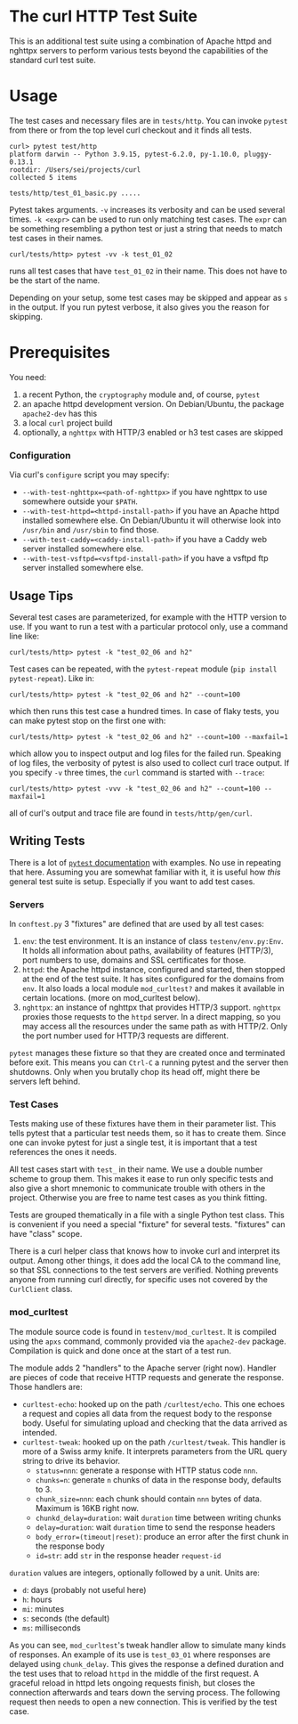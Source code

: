 <!--
Copyright (C) Daniel Stenberg, <daniel@haxx.se>, et al.

SPDX-License-Identifier: curl
-->

# The curl HTTP Test Suite

This is an additional test suite using a combination of Apache httpd and nghttpx servers to perform various tests beyond the capabilities of the standard curl test suite.

# Usage

The test cases and necessary files are in `tests/http`. You can invoke
`pytest` from there or from the top level curl checkout and it finds all
tests.

```
curl> pytest test/http
platform darwin -- Python 3.9.15, pytest-6.2.0, py-1.10.0, pluggy-0.13.1
rootdir: /Users/sei/projects/curl
collected 5 items

tests/http/test_01_basic.py .....
```

Pytest takes arguments. `-v` increases its verbosity and can be used several times. `-k <expr>` can be used to run only matching test cases. The `expr` can be something resembling a python test or just a string that needs to match test cases in their names.

```
curl/tests/http> pytest -vv -k test_01_02
```

runs all test cases that have `test_01_02` in their name. This does not have to be the start of the name.

Depending on your setup, some test cases may be skipped and appear as `s` in
the output. If you run pytest verbose, it also gives you the reason for
skipping.

# Prerequisites

You need:

1. a recent Python, the `cryptography` module and, of course, `pytest`
2. an apache httpd development version. On Debian/Ubuntu, the package `apache2-dev` has this
3. a local `curl` project build
3. optionally, a `nghttpx` with HTTP/3 enabled or h3 test cases are skipped

### Configuration

Via curl's `configure` script you may specify:

  * `--with-test-nghttpx=<path-of-nghttpx>` if you have nghttpx to use somewhere outside your `$PATH`.
  * `--with-test-httpd=<httpd-install-path>` if you have an Apache httpd installed somewhere else. On Debian/Ubuntu it will otherwise look into `/usr/bin` and `/usr/sbin` to find those.
  * `--with-test-caddy=<caddy-install-path>` if you have a Caddy web server installed somewhere else.
  * `--with-test-vsftpd=<vsftpd-install-path>` if you have a vsftpd ftp  server installed somewhere else.

## Usage Tips

Several test cases are parameterized, for example with the HTTP version to use. If you want to run a test with a particular protocol only, use a command line like:

```
curl/tests/http> pytest -k "test_02_06 and h2"
```

Test cases can be repeated, with the `pytest-repeat` module (`pip install pytest-repeat`). Like in:

```
curl/tests/http> pytest -k "test_02_06 and h2" --count=100
```

which then runs this test case a hundred times. In case of flaky tests, you can make pytest stop on the first one with:

```
curl/tests/http> pytest -k "test_02_06 and h2" --count=100 --maxfail=1
```

which allow you to inspect output and log files for the failed run. Speaking of log files, the verbosity of pytest is also used to collect curl trace output. If you specify `-v` three times, the `curl` command is started with `--trace`:

```
curl/tests/http> pytest -vvv -k "test_02_06 and h2" --count=100 --maxfail=1
```

all of curl's output and trace file are found in `tests/http/gen/curl`.

## Writing Tests

There is a lot of [`pytest` documentation](https://docs.pytest.org/) with examples. No use in repeating that here. Assuming you are somewhat familiar with it, it is useful how *this* general test suite is setup. Especially if you want to add test cases.

### Servers

In `conftest.py` 3 "fixtures" are defined that are used by all test cases:

1. `env`: the test environment. It is an instance of class
   `testenv/env.py:Env`. It holds all information about paths, availability of
   features (HTTP/3), port numbers to use, domains and SSL certificates for
   those.
2. `httpd`: the Apache httpd instance, configured and started, then stopped at
   the end of the test suite. It has sites configured for the domains from
   `env`. It also loads a local module `mod_curltest?` and makes it available
   in certain locations. (more on mod_curltest below).
3. `nghttpx`: an instance of nghttpx that provides HTTP/3 support. `nghttpx`
   proxies those requests to the `httpd` server. In a direct mapping, so you
   may access all the resources under the same path as with HTTP/2. Only the
   port number used for HTTP/3 requests are different.

`pytest` manages these fixture so that they are created once and terminated
before exit. This means you can `Ctrl-C` a running pytest and the server then
shutdowns. Only when you brutally chop its head off, might there be servers
left behind.

### Test Cases

Tests making use of these fixtures have them in their parameter list. This tells pytest that a particular test needs them, so it has to create them. Since one can invoke pytest for just a single test, it is important that a test references the ones it needs.

All test cases start with `test_` in their name. We use a double number scheme to group them. This makes it ease to run only specific tests and also give a short mnemonic to communicate trouble with others in the project. Otherwise you are free to name test cases as you think fitting.

Tests are grouped thematically in a file with a single Python test class. This is convenient if you need a special "fixture" for several tests. "fixtures" can have "class" scope.

There is a curl helper class that knows how to invoke curl and interpret its output. Among other things, it does add the local CA to the command line, so that SSL connections to the test servers are verified. Nothing prevents anyone from running curl directly, for specific uses not covered by the `CurlClient` class.

### mod_curltest

The module source code is found in `testenv/mod_curltest`. It is compiled using the `apxs` command, commonly provided via the `apache2-dev` package. Compilation is quick and done once at the start of a test run.

The module adds 2 "handlers" to the Apache server (right now). Handler are pieces of code that receive HTTP requests and generate the response. Those handlers are:

* `curltest-echo`: hooked up on the path `/curltest/echo`. This one echoes a request and copies all data from the request body to the response body. Useful for simulating upload and checking that the data arrived as intended.
* `curltest-tweak`: hooked up on the path `/curltest/tweak`. This handler is more of a Swiss army knife. It interprets parameters from the URL query string to drive its behavior.
  * `status=nnn`: generate a response with HTTP status code `nnn`.
  * `chunks=n`: generate `n` chunks of data in the response body, defaults to 3.
  * `chunk_size=nnn`: each chunk should contain `nnn` bytes of data. Maximum is 16KB right now.
  * `chunkd_delay=duration`: wait `duration` time between writing chunks
  * `delay=duration`: wait `duration` time to send the response headers
  * `body_error=(timeout|reset)`: produce an error after the first chunk in the response body
  * `id=str`: add `str` in the response header `request-id`

`duration` values are integers, optionally followed by a unit. Units are:

  * `d`: days (probably not useful here)
  * `h`: hours
  * `mi`: minutes
  * `s`: seconds (the default)
  * `ms`: milliseconds

As you can see, `mod_curltest`'s tweak handler allow to simulate many kinds of
responses. An example of its use is `test_03_01` where responses are delayed
using `chunk_delay`. This gives the response a defined duration and the test
uses that to reload `httpd` in the middle of the first request. A graceful
reload in httpd lets ongoing requests finish, but closes the connection
afterwards and tears down the serving process. The following request then
needs to open a new connection. This is verified by the test case.
